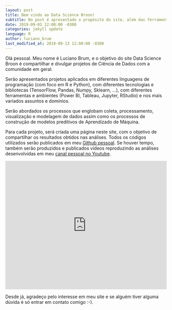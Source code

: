 ```yaml
---
layout: post
title: Bem vindo ao Data Science Broon!
subtitle: No post é apresentado o propósito do site, além das ferramentas e ambientes que serão utilizados para apresentação de análises no âmbito do mundo de Data Science.
date: 2019-09-01 12:00:00 -0300
categories: jekyll update
language: R
author: luciano_brum
last_modified_at: 2019-09-13 12:00:00 -0300
---
```


Olá pessoal. Meu nome é Luciano Brum, e o objetivo do site Data Science Broon é compartilhar e divulgar projetos de Ciência de Dados com a comunidade em geral.


Serão apresentados projetos aplicados em diferentes linguagens de programação (com foco em R e Python), com diferentes tecnologias e bibliotecas (TensorFlow, Pandas, Numpy, Sklearn, ...), com diferentes ferramentas e ambientes (Power BI, Tableau, Jupyter, RStudio) e nos mais variados assuntos e domínios.


Serão abordados os processos que englobam coleta, processamento, visualização e modelagem de dados assim como os processos de construção de modelos preditivos de Aprendizado de Máquina.


Para cada projeto, será criada uma página neste site, com o objetivo de compartilhar os resultados obtidos nas análises. Todos os códigos utilizados serão publicados em meu [Github pessoal](https://github.com/Lubrum). Se houver tempo, também serão produzidos e publicados vídeos reproduzindo as análises desenvolvidas em meu [canal pessoal no Youtube](https://www.youtube.com/channel/UCAX8r-2riNaYslvOQjgM5PQ).



<iframe width="100%" height="400" src="https://www.youtube.com/embed/YwuX569mQms" frameborder="0" allow="accelerometer; autoplay; encrypted-media; gyroscope; picture-in-picture" allowfullscreen></iframe>


Desde já, agradeço pelo interesse em meu site e se alguém tiver alguma dúvida é só entrar em contato comigo :-).

